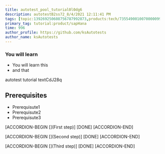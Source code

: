 ```yaml
---
title: autotest_pool_tutorial0l0dg6
description: autotestB2ss72_8/4/2021 12:11:41 PM
tags: [topic:139269250608756787992873,products:tech/73554900100700000996,tutorial:experience/advanced]
primary_tag: tutorial:product/sapHana
time: 996
author_profile: https://github.com/ksAutotests
author_name: ksAutotests
---
```

### You will learn
- You will learn this
- and that

autotest tutorial textCdJ28q

## Prerequisites
- Prerequisute1
- Prerequisute2
- Prerequisute3

[ACCORDION-BEGIN [](First step)]
[DONE]
[ACCORDION-END]

[ACCORDION-BEGIN [](Second step)]
[DONE]
[ACCORDION-END]

[ACCORDION-BEGIN [](Third step)]
[DONE]
[ACCORDION-END]

